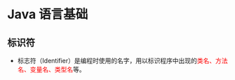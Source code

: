 # Java 语言基础
## 标识符
* 标志符（Identifier）是编程时使用的名字，用以标识程序中出现的<font color="#ff0000">类名、方法名、变量名、类型名</font>等。
